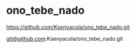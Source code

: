 # ono_tebe_nado

https://github.com/Ksenyacola/ono_tebe_nado.git

git@github.com:Ksenyacola/ono_tebe_nado.git
